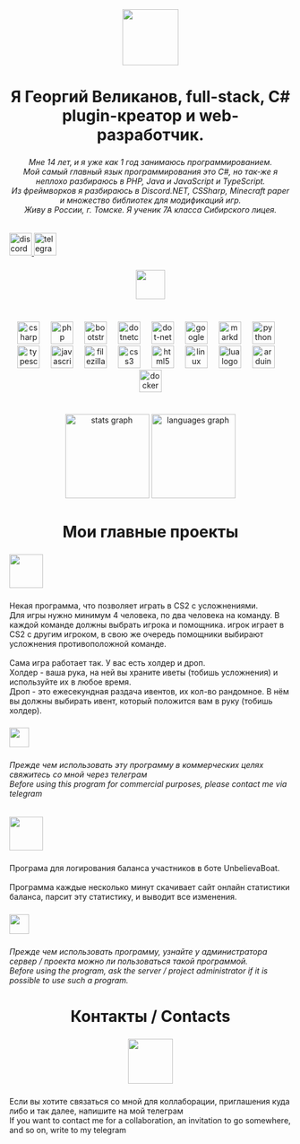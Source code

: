 <div align="center">
  <img height="100" src="https://readme-typing-svg.demolab.com?font=Fira+Code&size=100&pause=1000&color=F7F7F7&background=000000&center=true&vCenter=true&repeat=false&width=1020&height=100&lines=%D0%9F%D1%80%D0%B8%D0%B2%D0%B5%D1%82%2C+%D1%8F+G0Shark"  />
</div>

###

<h1 align="center">Я Георгий Великанов, full-stack, C# plugin-креатор и web-разработчик.</h1>

###

<h6 align="center">Мне 14 лет, и я уже как 1 год занимаюсь программированием.<br>Мой самый главный язык программирования это C#, но так-же я неплохо разбираюсь в PHP, Java и JavaScript и TypeScript.<br>Из фреймворков я разбираюсь в Discord.NET, CSSharp, Minecraft paper и множество библиотек для модификаций игр.<br>Живу в России, г. Томске. Я ученик 7А класса Сибирского лицея.</h6>

###

<div align="left">
  <a href="https://discord.com/users/789155254494953522" target="_blank">
    <img src="https://img.shields.io/static/v1?message=Discord&logo=discord&label=&color=7289DA&logoColor=white&labelColor=&style=for-the-badge" height="40" alt="discord logo"  />
  </a>
  <a href="https://web.telegram.org/k/#@G0SharkTelegram" target="_blank">
    <img src="https://img.shields.io/static/v1?message=Telegram&logo=telegram&label=&color=2CA5E0&logoColor=white&labelColor=&style=for-the-badge" height="40" alt="telegram logo"  />
  </a>
</div>

###

<div align="center">
  <img height="52" src="https://readme-typing-svg.demolab.com?font=Fira+Code&size=50&pause=1000&color=F7F7F7&background=000000&center=true&vCenter=true&width=870&lines=%D0%9C%D0%BE%D0%B9+%D1%80%D0%B0%D0%B1%D0%BE%D1%87%D0%B8%D0%B9+%D1%81%D1%82%D1%8D%D0%BA+%D0%B8+%D1%81%D1%82%D0%B0%D1%82%D0%B8%D1%81%D1%82%D0%B8%D0%BA%D0%B0"  />
</div>

###

<br clear="both">

<div align="center">
  <img src="https://cdn.jsdelivr.net/gh/devicons/devicon/icons/csharp/csharp-original.svg" height="40" alt="csharp logo"  />
  <img width="12" />
  <img src="https://cdn.jsdelivr.net/gh/devicons/devicon/icons/php/php-original.svg" height="40" alt="php logo"  />
  <img width="12" />
  <img src="https://cdn.jsdelivr.net/gh/devicons/devicon/icons/bootstrap/bootstrap-original.svg" height="40" alt="bootstrap logo"  />
  <img width="12" />
  <img src="https://cdn.jsdelivr.net/gh/devicons/devicon/icons/dotnetcore/dotnetcore-original.svg" height="40" alt="dotnetcore logo"  />
  <img width="12" />
  <img src="https://cdn.jsdelivr.net/gh/devicons/devicon/icons/dot-net/dot-net-original.svg" height="40" alt="dot-net logo"  />
  <img width="12" />
  <img src="https://cdn.jsdelivr.net/gh/devicons/devicon/icons/googlecloud/googlecloud-original.svg" height="40" alt="googlecloud logo"  />
  <img width="12" />
  <img src="https://cdn.jsdelivr.net/gh/devicons/devicon/icons/markdown/markdown-original.svg" height="40" alt="markdown logo"  />
  <img width="12" />
  <img src="https://cdn.jsdelivr.net/gh/devicons/devicon/icons/python/python-original.svg" height="40" alt="python logo"  />
  <img width="12" />
  <img src="https://cdn.jsdelivr.net/gh/devicons/devicon/icons/typescript/typescript-original.svg" height="40" alt="typescript logo"  />
  <img width="12" />
  <img src="https://cdn.jsdelivr.net/gh/devicons/devicon/icons/javascript/javascript-original.svg" height="40" alt="javascript logo"  />
  <img width="12" />
  <img src="https://cdn.jsdelivr.net/gh/devicons/devicon/icons/filezilla/filezilla-plain.svg" height="40" alt="filezilla logo"  />
  <img width="12" />
  <img src="https://cdn.jsdelivr.net/gh/devicons/devicon/icons/css3/css3-original.svg" height="40" alt="css3 logo"  />
  <img width="12" />
  <img src="https://cdn.jsdelivr.net/gh/devicons/devicon/icons/html5/html5-original.svg" height="40" alt="html5 logo"  />
  <img width="12" />
  <img src="https://cdn.jsdelivr.net/gh/devicons/devicon/icons/linux/linux-original.svg" height="40" alt="linux logo"  />
  <img width="12" />
  <img src="https://cdn.jsdelivr.net/gh/devicons/devicon/icons/lua/lua-original.svg" height="40" alt="lua logo"  />
  <img width="12" />
  <img src="https://cdn.jsdelivr.net/gh/devicons/devicon/icons/arduino/arduino-original.svg" height="40" alt="arduino logo"  />
  <img width="12" />
  <img src="https://cdn.jsdelivr.net/gh/devicons/devicon/icons/docker/docker-original.svg" height="40" alt="docker logo"  />
</div>

###

<br clear="both">

<div align="center">
  <img src="https://github-readme-stats.vercel.app/api?username=G0Shark&hide_title=false&hide_rank=false&show_icons=true&include_all_commits=true&count_private=true&disable_animations=false&theme=dracula&locale=en&hide_border=false&order=1" height="150" alt="stats graph"  />
  <img src="https://github-readme-stats.vercel.app/api/top-langs?username=G0Shark&locale=en&hide_title=false&layout=compact&card_width=320&langs_count=5&theme=dracula&hide_border=false&order=2" height="150" alt="languages graph"  />
</div>

###

<h1 align="center">Мои главные проекты</h1>

###

<div align="left">
  <img height="60" src="https://readme-typing-svg.demolab.com?font=Fira+Code&size=50&pause=1000&color=F7F7F7&background=000000&center=true&vCenter=true&width=480&lines=CS2_compilations&repeat=false"  />
</div>

###

<p align="left">Некая программа, что позволяет играть в CS2 с усложнениями.<br>Для игры нужно минимум 4 человека, по два человека на команду. В каждой команде должны выбрать игрока и помощника. игрок играет в CS2 с другим игроком, в свою же очередь помощники выбирают усложнения противоположной команде.<br><br>Сама игра работает так. У вас есть холдер и дроп.<br>Холдер - ваша рука, на ней вы храните иветы (тобишь усложнения) и используйте их в любое время.<br>Дроп - это ежесекундная раздача ивентов, их кол-во рандомное. В нём вы должны выбирать ивент, который положится вам в руку (тобишь холдер).</p>

###

<div align="left">
  <img height="35" src="https://readme-typing-svg.demolab.com?font=Fira+Code&size=50&pause=1000&color=F7F7F7&background=FF0000&center=true&vCenter=true&width=480&lines=%D0%92%D0%9D%D0%98%D0%9C%D0%90%D0%9D%D0%98%D0%95+%2F+ALERT"  />
</div>

###

<h6 align="left">Прежде чем использовать эту программу в коммерческих целях свяжитесь со мной через телеграм<br>Before using this program for commercial purposes, please contact me via telegram</h6>

###

<div align="left">
  <img height="60" src="https://readme-typing-svg.demolab.com?font=Fira+Code&size=50&pause=1000&color=F7F7F7&background=000000&center=true&vCenter=true&width=600&lines=UnbelievaBoat_Logger&repeat=false"  />
</div>

###

<p align="left">Програма для логирования баланса участников в боте UnbelievaBoat.<br><br>Программа каждые несколько минут скачивает сайт онлайн статистики баланса, парсит эту статистику, и выводит все изменения.</p>

###

<div align="left">
  <img height="35" src="https://readme-typing-svg.demolab.com?font=Fira+Code&size=50&pause=1000&color=F7F7F7&background=FF0000&center=true&vCenter=true&width=480&lines=%D0%92%D0%9D%D0%98%D0%9C%D0%90%D0%9D%D0%98%D0%95+%2F+ALERT"  />
</div>

###

<h6 align="left">Прежде чем использовать программу, узнайте у администратора сервер / проекта можно ли пользоваться такой программой.<br>Before using the program, ask the server / project administrator if it is possible to use such a program.</h6>

###

<h1 align="center">Контакты / Contacts</h1>

###

<div align="center">
  <img height="80" src="https://readme-typing-svg.demolab.com?font=Fira+Code&size=50&pause=1000&color=F7F7F7&background=000000&center=true&vCenter=true&width=600&lines=%D0%9C%D0%BE%D0%B8+%D0%BA%D0%BE%D0%BD%D1%82%D0%B0%D0%BA%D1%82%D1%8B+%D1%82%D1%83%D1%82;My+contacts+here"  />
</div>

###

<p align="left">Если вы хотите связаться со мной для коллаборации, приглашения куда либо и так далее, напишите на мой телеграм<br>If you want to contact me for a collaboration, an invitation to go somewhere, and so on, write to my telegram</p>

###
